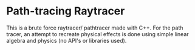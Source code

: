 # Path-tracing Raytracer

This is a brute force raytracer/ pathtracer made with C++. For the path tracer, an attempt to recreate physical effects is done using simple linear algebra and physics 
(no API's or libraries used).
